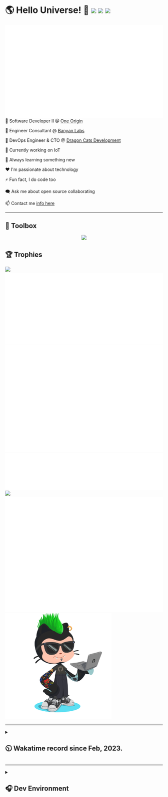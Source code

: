 <h1>🌎 Hello Universe! 👋
<img src='https://wakatime.com/badge/user/a61fe4dd-5464-48ee-825a-134d74f90884.svg?style=flat-square'>
<img src='https://api.visitorbadge.io/api/visitors?path=https%3A%2F%2Fgithub.com%2Fjmclain-origin&countColor=&style=flat-square' height='22'>
<img src='https://img.shields.io/github/followers/jmclain-origin?label=Followers&style=flat-square' height='22'>
</h1>

<img align='right' src='./assets/metrics.base.svg'>

💼 Software Developer II @ [One Origin](https://oneorigin.us/)

💼 Engineer Consultant @ [Banyan Labs](https://banyanlabs.io/)

💼 DevOps Engineer & CTO @ [Dragon Cats Development](https://DragonCats.dev/)

🔭 Currently working on IoT

🌱 Always learning something new

❤️ I'm passionate about technology

⚡ Fun fact, I do code too

🗨️ Ask me about open source collaborating

📫 Contact me [info here](https://www.joshmclain.com/#contact)

---

## 🧰 Toolbox

<p align="center">
  <a href="https://skillicons.dev">
    <img src="https://skillicons.dev/icons?i=md,html,css,js,regex,sass,tailwind,ts,react,styledcomponents,redux,next,gatsby,remix,nodejs,express,mongodb,jest,webpack,vite,rollup,docker,nginx,aws,heroku,vercel,netlify,linux,bash,powershell,vim,git,githubactions,github,gitlab,vscode,idea,maven,gradle,java,spring&theme=dark" />
  </a>
</p>

## 🏆 Trophies
>
<div align=''>
<img src='https://github-profile-trophy.vercel.app/?username=jmclain-origin&theme=darkhub&no-frame=true&margin-w=10' height='155'>
<img src='./assets/metrics.plugin.achievements.compact.svg'>
<img src='./assets/metrics.plugin.habits.charts.svg'>
</div>

<div align=''>
<img src='./assets/metrics.plugin.habits.facts.svg'>
<img src='https://streak-stats.demolab.com?user=jmclain-origin&theme=dark' width='340'>
<div>
</div>


<img src='./assets/metrics.plugin.wakatime.svg'>
<img src='./assets/octocat.png' width='340'>
<!-- <img src='./assets/metrics.plugin.code.svg'> -->
</div>

---

<details>
<summary>

## 🕥 Wakatime record since Feb, 2023.

</summary>

<!--START_SECTION:waka-->
![Code Time](http://img.shields.io/badge/Code%20Time-320%20hrs%2027%20mins-blue)

![Profile Views](http://img.shields.io/badge/Profile%20Views-4-blue)

**🐱 My GitHub Data** 

> 📦 130.4 kB Used in GitHub's Storage 
 > 
> 🏆 542 Contributions in the Year 2023
 > 
> 🚫 Not Opted to Hire
 > 
> 📜 19 Public Repositories 
 > 
> 🔑 25 Private Repositories 
 > 
**I'm an Early 🐤** 

```text
🌞 Morning                1317 commits        █████░░░░░░░░░░░░░░░░░░░░   21.68 % 
🌆 Daytime                2422 commits        ██████████░░░░░░░░░░░░░░░   39.86 % 
🌃 Evening                1609 commits        ███████░░░░░░░░░░░░░░░░░░   26.48 % 
🌙 Night                  728 commits         ███░░░░░░░░░░░░░░░░░░░░░░   11.98 % 
```
📅 **I'm Most Productive on Monday** 

```text
Monday                   1253 commits        █████░░░░░░░░░░░░░░░░░░░░   20.62 % 
Tuesday                  988 commits         ████░░░░░░░░░░░░░░░░░░░░░   16.26 % 
Wednesday                1196 commits        █████░░░░░░░░░░░░░░░░░░░░   19.68 % 
Thursday                 524 commits         ██░░░░░░░░░░░░░░░░░░░░░░░   08.62 % 
Friday                   846 commits         ███░░░░░░░░░░░░░░░░░░░░░░   13.92 % 
Saturday                 703 commits         ███░░░░░░░░░░░░░░░░░░░░░░   11.57 % 
Sunday                   566 commits         ██░░░░░░░░░░░░░░░░░░░░░░░   09.32 % 
```


📊 **This Week I Spent My Time On** 

```text
🕑︎ Time Zone: America/Phoenix

💬 Programming Languages: 
TypeScript               11 hrs 20 mins      █████████░░░░░░░░░░░░░░░░   34.35 % 
CSS                      7 hrs 14 mins       █████░░░░░░░░░░░░░░░░░░░░   21.93 % 
Vue.js                   5 hrs 25 mins       ████░░░░░░░░░░░░░░░░░░░░░   16.40 % 
HTML                     4 hrs 43 mins       ████░░░░░░░░░░░░░░░░░░░░░   14.30 % 
Markdown                 1 hr 26 mins        █░░░░░░░░░░░░░░░░░░░░░░░░   04.36 % 

🔥 Editors: 
IntelliJ                 23 hrs 2 mins       █████████████████░░░░░░░░   69.75 % 
VS Code                  9 hrs 59 mins       ████████░░░░░░░░░░░░░░░░░   30.25 % 

💻 Operating System: 
Mac                      31 hrs 41 mins      ████████████████████████░   95.92 % 
Windows                  1 hr                █░░░░░░░░░░░░░░░░░░░░░░░░   03.06 % 
Linux                    20 mins             ░░░░░░░░░░░░░░░░░░░░░░░░░   01.03 % 
```

**I Mostly Code in JavaScript** 

```text
JavaScript               26 repos            ████████████░░░░░░░░░░░░░   50.00 % 
TypeScript               14 repos            ███████░░░░░░░░░░░░░░░░░░   26.92 % 
HTML                     5 repos             ██░░░░░░░░░░░░░░░░░░░░░░░   09.62 % 
Vue                      2 repos             █░░░░░░░░░░░░░░░░░░░░░░░░   03.85 % 
Java                     1 repo              ░░░░░░░░░░░░░░░░░░░░░░░░░   01.92 % 
```




 Last Updated on 10/05/2023 18:38:15 UTC
<!--END_SECTION:waka-->

</details>

---

<details>
<summary>

## 🎧 Dev Environment

</summary>

> ### _I'm not a player 🐱 I just code a lot..._
<div align='center'>
<img src='https://spotify-github-profile.vercel.app/api/view?uid=31knnovcfatt7mqmu6yaa5htulxi&cover_image=true&theme=default&show_offline=false&background_color=121212' width='420'>
<img src='https://spotify-recently-played-readme.vercel.app/api?user=31knnovcfatt7mqmu6yaa5htulxi&width=400&count=10'>
</div>
</details>


<!-- ## Memes

who doesn't love memes?

![obi one](./assets/unfilimar_obi.jpg) -->

<!-- <div align='center'>
<img src='https://www.data-card-for-spotify.com/api/card?user_id=31knnovcfatt7mqmu6yaa5htulxi&hide_playing=1&hide_recents=1&limit=10&custom_title=jmclain-origin%20Spotify%20Data'>
</div> -->
